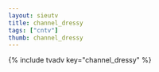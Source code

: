 ```yaml
--- 
layout: sieutv
title: channel_dressy
tags: ["cntv"]
thumb: channel_dressy
---
```

{% include tvadv key="channel_dressy" %}
